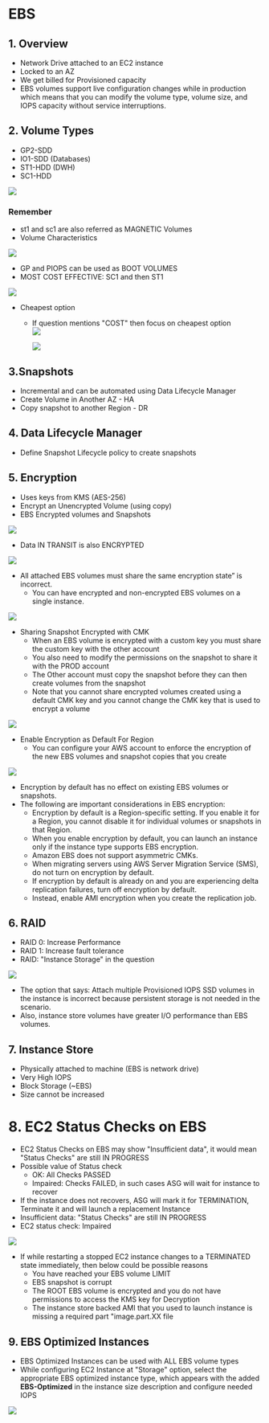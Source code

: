 # EBS

## 1. Overview		
- Network Drive attached to an EC2 instance		
- Locked to an AZ		
- We get billed for Provisioned capacity		
- EBS volumes support live configuration changes while in production which means that you can modify the volume type, volume size, and IOPS capacity without service interruptions.		
## 2. Volume Types		
- GP2-SDD		
- IO1-SDD (Databases)		
- ST1-HDD (DWH)		
- SC1-HDD
<img src="images/12.png">

### Remember
- st1 and sc1 are also referred as MAGNETIC Volumes		
- Volume Characteristics		
<img src="images/2.png">

- GP and PIOPS can be used as BOOT VOLUMES										
- MOST COST EFFECTIVE: SC1 and then ST1
<img src="images/3.png">

- Cheapest option 
  - If question mentions "COST" then focus on cheapest option						
    <img src="images/4.png">
	
    <img src="images/5.png">

## 3.Snapshots		
- Incremental and can be automated using Data Lifecycle Manager		
- Create Volume in Another AZ - HA		
- Copy snapshot to another Region - DR		

## 4. Data Lifecycle Manager		
- Define Snapshot Lifecycle policy to create snapshots		
## 5. Encryption			
- Uses keys from KMS (AES-256)			
- Encrypt an Unencrypted Volume (using copy)			
- EBS Encrypted volumes and Snapshots			
<img src="images/6.png">

- Data IN TRANSIT is also ENCRYPTED											
<img src="images/7.png">

- All attached EBS volumes must share the same encryption state” is incorrect. 
  - You can have encrypted and non-encrypted EBS volumes on a single instance.
<img src="images/8.png">

- Sharing Snapshot Encrypted with CMK											
  - When an EBS volume is encrypted with a custom key you must share the custom key with the other account
  - You also need to modify the permissions on the snapshot to share it with the PROD account
  - The Other account must copy the snapshot before they can then create volumes from the snapshot
  - Note that you cannot share encrypted volumes created using a default CMK key and you cannot change the CMK key that is used to encrypt a volume
<img src="images/9.png">

- Enable Encryption as Default For Region
  - You can configure your AWS account to enforce the encryption of the new EBS volumes and snapshot copies that you create
<img src="images/10.png">

  - Encryption by default has no effect on existing EBS volumes or snapshots.										
  - The following are important considerations in EBS encryption:
    - Encryption by default is a Region-specific setting. If you enable it for a Region, you cannot disable it for individual volumes or snapshots in that Region.
    - When you enable encryption by default, you can launch an instance only if the instance type supports EBS encryption.
    - Amazon EBS does not support asymmetric CMKs.
    - When migrating servers using AWS Server Migration Service (SMS), do not turn on encryption by default. 
    - If encryption by default is already on and you are experiencing delta replication failures, turn off encryption by default. 
    - Instead, enable AMI encryption when you create the replication job.

## 6. RAID			
- RAID 0: Increase Performance			
- RAID 1: Increase fault tolerance			
- RAID: "Instance Storage" in the question
<img src="images/1.png">

- The option that says: Attach multiple Provisioned IOPS SSD volumes in the instance is incorrect because persistent storage is not needed in the scenario.
- Also, instance store volumes have greater I/O performance than EBS volumes.	

## 7. Instance Store			
- Physically attached to machine (EBS is network drive)			
- Very High IOPS			
- Block Storage (~EBS)			
- Size cannot be increased
# 8. EC2 Status Checks on EBS											
- EC2 Status Checks on EBS may show "Insufficient data", it would mean "Status Checks" are still IN PROGRESS
- Possible value of Status check											
  - OK: All Checks PASSED											
  - Impaired: Checks FAILED, in such cases ASG will wait for instance to recover
- If the instance does not recovers, ASG will mark it for TERMINATION, Terminate it and will launch a replacement Instance
- Insufficient data: "Status Checks" are still IN PROGRESS
- EC2 status check: Impaired											
<img src="images/11.png">

- If while restarting a stopped EC2 instance changes to a TERMINATED state immediately, then below could be possible reasons
  - You have reached your EBS volume LIMIT											
  - EBS snapshot is corrupt											
  - The ROOT EBS volume is encrypted and you do not have permissions to access the KMS key for Decryption
  - The instance store backed AMI that you used to launch instance is missing a required part "image.part.XX file

## 9. EBS Optimized Instances											
- EBS Optimized Instances can be used with ALL EBS volume types											
- While configuring EC2 Instance at "Storage" option, select the appropriate EBS optimized instance type, which appears with the added **EBS-Optimized** in the instance size description and configure needed IOPS											
<img src="images/12.png">
